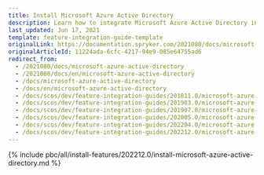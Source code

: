 ```yaml
---
title: Install Microsoft Azure Active Directory
description: Learn how to integrate Microsoft Azure Active Directory into a Spryker project.
last_updated: Jun 17, 2021
template: feature-integration-guide-template
originalLink: https://documentation.spryker.com/2021080/docs/microsoft-azure-active-directory
originalArticleId: 11224ada-6cfc-4217-94e9-085e64755ad6
redirect_from:
  - /2021080/docs/microsoft-azure-active-directory
  - /2021080/docs/en/microsoft-azure-active-directory
  - /docs/microsoft-azure-active-directory
  - /docs/en/microsoft-azure-active-directory
  - /docs/scos/dev/feature-integration-guides/201811.0/microsoft-azure-active-directory.html
  - /docs/scos/dev/feature-integration-guides/201903.0/microsoft-azure-active-directory.html
  - /docs/scos/dev/feature-integration-guides/201907.0/microsoft-azure-active-directory.html
  - /docs/scos/dev/feature-integration-guides/202005.0/microsoft-azure-active-directory.html
  - /docs/scos/dev/feature-integration-guides/202204.0/microsoft-azure-active-directory.html
  - /docs/scos/dev/feature-integration-guides/202212.0/microsoft-azure-active-directory.html
---
```


{% include pbc/all/install-features/202212.0/install-microsoft-azure-active-directory.md %} <!-- To edit, see /_includes/pbc/all/install-features/202212.0/install-microsoft-azure-active-directory.md -->
